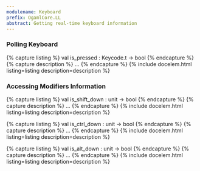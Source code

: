 ```yaml
---
modulename: Keyboard
prefix: OgamlCore.LL
abstract: Getting real-time keyboard information
---
```


### Polling Keyboard

{% capture listing %}
val is_pressed : Keycode.t -> bool
{% endcapture %}
{% capture description %}
...
{% endcapture %}
{% include docelem.html listing=listing description=description %}

### Accessing Modifiers Information

{% capture listing %}
val is_shift_down : unit -> bool
{% endcapture %}
{% capture description %}
...
{% endcapture %}
{% include docelem.html listing=listing description=description %}

{% capture listing %}
val is_ctrl_down : unit -> bool
{% endcapture %}
{% capture description %}
...
{% endcapture %}
{% include docelem.html listing=listing description=description %}

{% capture listing %}
val is_alt_down : unit -> bool
{% endcapture %}
{% capture description %}
...
{% endcapture %}
{% include docelem.html listing=listing description=description %}
